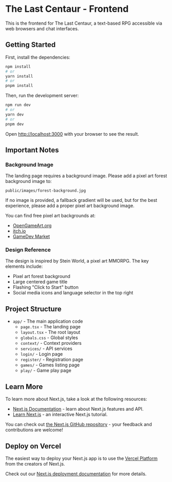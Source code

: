 # The Last Centaur - Frontend

This is the frontend for The Last Centaur, a text-based RPG accessible via web browsers and chat interfaces.

## Getting Started

First, install the dependencies:

```bash
npm install
# or
yarn install
# or
pnpm install
```

Then, run the development server:

```bash
npm run dev
# or
yarn dev
# or
pnpm dev
```

Open [http://localhost:3000](http://localhost:3000) with your browser to see the result.

## Important Notes

### Background Image

The landing page requires a background image. Please add a pixel art forest background image to:

```
public/images/forest-background.jpg
```

If no image is provided, a fallback gradient will be used, but for the best experience, please add a proper pixel art background image.

You can find free pixel art backgrounds at:

- [OpenGameArt.org](https://opengameart.org/)
- [itch.io](https://itch.io/game-assets/free/tag-pixel-art)
- [GameDev Market](https://www.gamedevmarket.net/category/2d/backgrounds/?type=free)

### Design Reference

The design is inspired by Stein World, a pixel art MMORPG. The key elements include:

- Pixel art forest background
- Large centered game title
- Flashing "Click to Start" button
- Social media icons and language selector in the top right

## Project Structure

- `app/` - The main application code
  - `page.tsx` - The landing page
  - `layout.tsx` - The root layout
  - `globals.css` - Global styles
  - `context/` - Context providers
  - `services/` - API services
  - `login/` - Login page
  - `register/` - Registration page
  - `games/` - Games listing page
  - `play/` - Game play page

## Learn More

To learn more about Next.js, take a look at the following resources:

- [Next.js Documentation](https://nextjs.org/docs) - learn about Next.js features and API.
- [Learn Next.js](https://nextjs.org/learn) - an interactive Next.js tutorial.

You can check out [the Next.js GitHub repository](https://github.com/vercel/next.js) - your feedback and contributions are welcome!

## Deploy on Vercel

The easiest way to deploy your Next.js app is to use the [Vercel Platform](https://vercel.com/new?utm_medium=default-template&filter=next.js&utm_source=create-next-app&utm_campaign=create-next-app-readme) from the creators of Next.js.

Check out our [Next.js deployment documentation](https://nextjs.org/docs/app/building-your-application/deploying) for more details.
